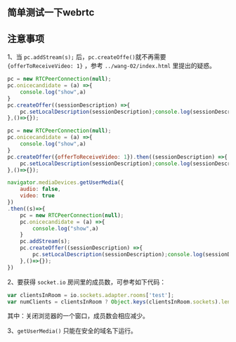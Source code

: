 ## 简单测试一下webrtc

## 注意事项

1、当 `pc.addStream(s);` 后，`pc.createOffe()`就不再需要 `{offerToReceiveVideo: 1}` ，参考 `../wang-02/index.html` 里提出的疑惑。

```js
pc = new RTCPeerConnection(null);
pc.onicecandidate = (a) =>{
    console.log("show",a)
}
pc.createOffer((sessionDescription) =>{
    pc.setLocalDescription(sessionDescription);console.log(sessionDescription);
},()=>{});
```

```js
pc = new RTCPeerConnection(null);
pc.onicecandidate = (a) =>{
    console.log("show",a)
}
pc.createOffer({offerToReceiveVideo: 1}).then((sessionDescription) =>{
    pc.setLocalDescription(sessionDescription);console.log(sessionDescription);
},()=>{});
```

```js
navigator.mediaDevices.getUserMedia({
    audio: false,
    video: true
})
.then((s)=>{
    pc = new RTCPeerConnection(null);
    pc.onicecandidate = (a) =>{
        console.log("show",a)
    }
    pc.addStream(s);
    pc.createOffer((sessionDescription) =>{
        pc.setLocalDescription(sessionDescription);console.log(sessionDescription);
    },()=>{});
})
```

2、要获得 `socket.io` 房间里的成员数，可参考如下代码：

```js
var clientsInRoom = io.sockets.adapter.rooms['test'];
var numClients = clientsInRoom ? Object.keys(clientsInRoom.sockets).length : 0;
```
其中：关闭浏览器的一个窗口，成员数会相应减少。

3、`getUserMedia()` 只能在安全的域名下运行。